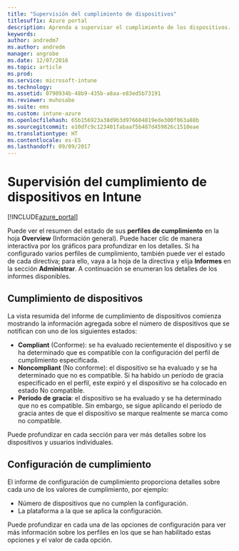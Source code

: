 ```yaml
---
title: "Supervisión del cumplimiento de dispositivos"
titlesuffix: Azure portal
description: Aprenda a supervisar el cumplimiento de los dispositivos.
keywords: 
author: andredm7
ms.author: andredm
manager: angrobe
ms.date: 12/07/2016
ms.topic: article
ms.prod: 
ms.service: microsoft-intune
ms.technology: 
ms.assetid: 0790934b-48b9-435b-a8aa-e83ed5b73191
ms.reviewer: muhosabe
ms.suite: ems
ms.custom: intune-azure
ms.openlocfilehash: 65b156923a38d9b3d976604819ede300f063a88b
ms.sourcegitcommit: e10dfc9c123401fabaaf5b487d459826c1510eae
ms.translationtype: HT
ms.contentlocale: es-ES
ms.lasthandoff: 09/09/2017
---
```

# <a name="how-to-monitor-device-compliance-in-intune"></a>Supervisión del cumplimiento de dispositivos en Intune

[!INCLUDE[azure_portal](./includes/azure_portal.md)]

Puede ver el resumen del estado de sus **perfiles de cumplimiento** en la hoja **Overview** (Información general).
Puede hacer clic de manera interactiva por los gráficos para profundizar en los detalles. Si ha configurado varios perfiles de cumplimiento, también puede ver el estado de cada directiva; para ello, vaya a la hoja de la directiva y elija **Informes** en la sección **Administrar**.  A continuación se enumeran los detalles de los informes disponibles.

##  <a name="device-compliance"></a>Cumplimiento de dispositivos

La vista resumida del informe de cumplimiento de dispositivos comienza mostrando la información agregada sobre el número de dispositivos que se notifican con uno de los siguientes estados:

- **Compliant** (Conforme): se ha evaluado recientemente el dispositivo y se ha determinado que es compatible con la configuración del perfil de cumplimiento especificada.
- **Noncompliant** (No conforme): el dispositivo se ha evaluado y se ha determinado que no es compatible.  Si ha habido un período de gracia especificado en el perfil, este expiró y el dispositivo se ha colocado en estado No compatible.
- **Período de gracia**: el dispositivo se ha evaluado y se ha determinado que no es compatible. Sin embargo, se sigue aplicando el período de gracia antes de que el dispositivo se marque realmente se marca como no compatible.

Puede profundizar en cada sección para ver más detalles sobre los dispositivos y usuarios individuales.

## <a name="setting-compliance"></a>Configuración de cumplimiento

El informe de configuración de cumplimiento proporciona detalles sobre cada uno de los valores de cumplimiento, por ejemplo:

- Número de dispositivos que no cumplen la configuración.
- La plataforma a la que se aplica la configuración.

Puede profundizar en cada una de las opciones de configuración para ver más información sobre los perfiles en los que se han habilitado estas opciones y el valor de cada opción.
